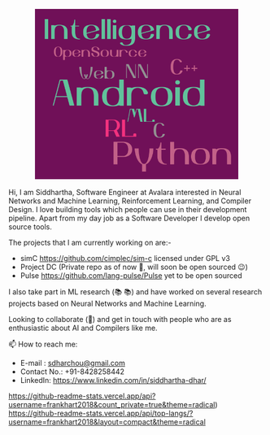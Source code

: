<p align="center"><img src="https://raw.githubusercontent.com/frankhart2018/frankhart2018/master/images/personal-word-cloud.png" width="400"></p>

Hi, I am Siddhartha, Software Engineer at Avalara interested in Neural Networks and Machine Learning, Reinforcement Learning, and Compiler Design. I love building tools which people can use in their development pipeline. Apart from my day job as a Software Developer I develop open source tools.

The projects that I am currently working on are:-

- simC https://github.com/cimplec/sim-c licensed under GPL v3
- Project DC (Private repo as of now :grimacing:, will soon be open sourced :wink:)
- Pulse https://github.com/lang-pulse/Pulse yet to be open sourced

I also take part in ML research (:books: :books:) and have worked on several research projects based on Neural Networks and Machine Learning.

Looking to collaborate (👯) and get in touch with people who are as enthusiastic about AI and Compilers like me.

📫 How to reach me:

- E-mail : sdharchou@gmail.com
- Contact No.: +91-8428258442
- LinkedIn: https://www.linkedin.com/in/siddhartha-dhar/

https://github-readme-stats.vercel.app/api?username=frankhart2018&count_private=true&theme=radical)
https://github-readme-stats.vercel.app/api/top-langs/?username=frankhart2018&layout=compact&theme=radical
